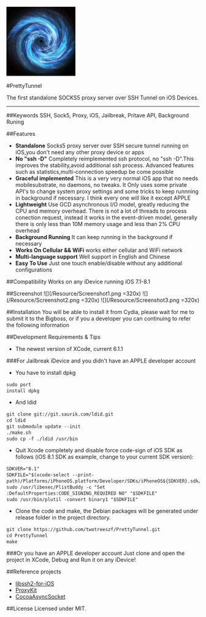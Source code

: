 ![](/Resource/Logo.png)

#PrettyTunnel


The first standalone SOCKS5 proxy server over SSH Tunnel on iOS Devices.
***

##Keywords
SSH, Sock5, Proxy, iOS, Jailbreak, Pritave API, Background Runing

##Features
* **Standalone** Socks5 proxy server over SSH secure tunnel running on iOS,you don't need any other proxy device or apps
* **No "ssh -D"** Completely reimplemented ssh protocol, no "ssh -D".This improves the stability,avoid additional ssh process. Advanced features such as statistics,multi-connection speedup be come possible
* **Graceful implemented** This is a very very normal iOS app that no needs mobilesubstrate, no daemons, no tweaks. It Only uses some private API's to change system proxy settings and some tricks to keep runnning in background if necessary. I think every one will like it except APPLE
* **Lightweight** Use GCD asynchronous I/O model, greatly reducing the CPU and memory overhead. There is not a lot of threads to process conection request, instead it works in the event-driven model, generally there is only less than 10M memory usage and less than 2% CPU overhead
* **Background Running** It can keep running in the background if necessary
* **Works On Cellular && WiFi** works either cellular and WiFi network
* **Multi-language support** Well support in English and Chinese
* **Easy To Use** Just one touch enable/disable without any additional configurations

##Compatibility
Works on any iDevice running iOS 7.1-8.1

##Screenshot
![](/Resource/Screenshot1.png =320x)
![](/Resource/Screenshot2.png =320x)
![](/Resource/Screenshot3.png =320x)

##Installation
You will be able to install it from Cydia, please wait for me to submit it to the Bigboss, or if you a developer you can continuing to refer the following information

##Development Requirements & Tips
* The newest version of XCode, current 6.1.1

###For Jailbreak iDevice and you didn't have an APPLE developer account

* You have to install dpkg

```
sudo port
install dpkg
```
* And ldid

```
git clone git://git.saurik.com/ldid.git
cd ldid
git submodule update --init
./make.sh
sudo cp -f ./ldid /usr/bin
```

* Quit Xcode completely and disable force code-sign of iOS SDK as follows (iOS 8.1 SDK as example, change to your current SDK version):

```
SDKVER="8.1"
SDKFILE="$(xcode-select --print-path)/Platforms/iPhoneOS.platform/Developer/SDKs/iPhoneOS${SDKVER}.sdk/SDKSettings.plist"
sudo /usr/libexec/PlistBuddy -c "Set :DefaultProperties:CODE_SIGNING_REQUIRED NO" "$SDKFILE"
sudo /usr/bin/plutil -convert binary1 "$SDKFILE"
```
* Clone the code and make, the Debian packages will be generated under release folder in the project directory.

```
git clone https://github.com/twotreeszf/PrettyTunnel.git
cd PrettyTunnel
make
```

###Or you have an APPLE developer account
Just clone and open the project in XCode, Debug and Run it on any iDevice!

##Reference projects
* [libssh2-for-iOS](https://github.com/x2on/libssh2-for-iOS)
* [ProxyKit](https://github.com/chrisballinger/proxykit)
* [CocoaAsyncSocket](https://github.com/robbiehanson/CocoaAsyncSocket)

##License
Licensed under MIT.